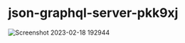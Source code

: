 # json-graphql-server-pkk9xj

![Screenshot 2023-02-18 192944](https://user-images.githubusercontent.com/93249038/219869903-ed072193-a92e-48fd-9b1a-9cfaf4afd345.png)
